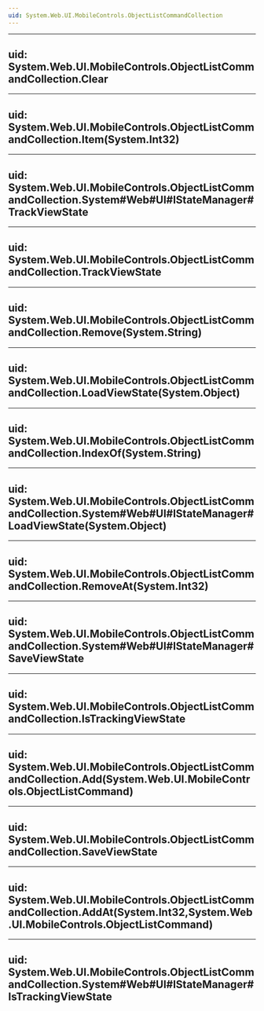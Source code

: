 ```yaml
---
uid: System.Web.UI.MobileControls.ObjectListCommandCollection
---
```


---
uid: System.Web.UI.MobileControls.ObjectListCommandCollection.Clear
---

---
uid: System.Web.UI.MobileControls.ObjectListCommandCollection.Item(System.Int32)
---

---
uid: System.Web.UI.MobileControls.ObjectListCommandCollection.System#Web#UI#IStateManager#TrackViewState
---

---
uid: System.Web.UI.MobileControls.ObjectListCommandCollection.TrackViewState
---

---
uid: System.Web.UI.MobileControls.ObjectListCommandCollection.Remove(System.String)
---

---
uid: System.Web.UI.MobileControls.ObjectListCommandCollection.LoadViewState(System.Object)
---

---
uid: System.Web.UI.MobileControls.ObjectListCommandCollection.IndexOf(System.String)
---

---
uid: System.Web.UI.MobileControls.ObjectListCommandCollection.System#Web#UI#IStateManager#LoadViewState(System.Object)
---

---
uid: System.Web.UI.MobileControls.ObjectListCommandCollection.RemoveAt(System.Int32)
---

---
uid: System.Web.UI.MobileControls.ObjectListCommandCollection.System#Web#UI#IStateManager#SaveViewState
---

---
uid: System.Web.UI.MobileControls.ObjectListCommandCollection.IsTrackingViewState
---

---
uid: System.Web.UI.MobileControls.ObjectListCommandCollection.Add(System.Web.UI.MobileControls.ObjectListCommand)
---

---
uid: System.Web.UI.MobileControls.ObjectListCommandCollection.SaveViewState
---

---
uid: System.Web.UI.MobileControls.ObjectListCommandCollection.AddAt(System.Int32,System.Web.UI.MobileControls.ObjectListCommand)
---

---
uid: System.Web.UI.MobileControls.ObjectListCommandCollection.System#Web#UI#IStateManager#IsTrackingViewState
---
